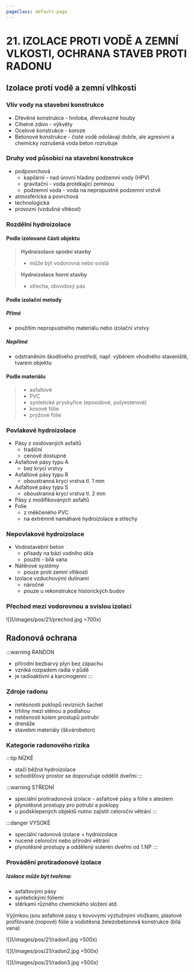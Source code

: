 ```yaml
---
pageClass: default-page
---
```


# 21. IZOLACE PROTI VODĚ A ZEMNÍ VLKOSTI, OCHRANA STAVEB PROTI RADONU

## Izolace proti vodě a zemní vlhkosti

### Vliv vody na stavební konstrukce

- Dřevěné konstrukce - hniloba, dřevokazné houby
- Cihelné zdivo - výkvěty
- Ocelové konstrukce - koroze
- Betonové konstrukce - čisté vodě odolávají dobře, ale agresivní a chemicky rozrušená voda beton rozrušuje

### Druhy vod působící na stavební konstrukce

- podpovrchová
  - kapilární - nad úrovní hladiny podzemní vody (HPV)
  - gravitační - voda protékající zeminou
  - podzemní voda - voda na nepropustné podzemní vrstvě
- atmosférická a povrchová
- technologická
- provozní (vzdušná vlhkost)

### Rozdělní hydroizolace

#### Podle izolované části objektu

> **Hydroizolace spodní stavby**
>
> - může být vodorovná nebo svislá

> **Hydroizolace horní stavby**
>
> - střecha, obvodový pás

#### Podle izolační metody

##### Přímé
- použitím nepropustného materiálu nebo izolační vrstvy

##### Nepřímé
- odstraněním škodlivého prostředí, např. výběrem vhodného staveniště, tvarem objektu

#### Podle materiálu

> - asfaltové
> - PVC
> - syntetické pryskyřice (epoxidové, polyesterové)
> - kovové fólie
> - pryžové fólie

### Povlakové hydroizolace

- Pásy z oxidovaných asfaltů
  - tradiční
  - cenově dostupné
- Asfaltové pásy typu A
  - bez krycí vrstvy
- Asfaltové pásy typu R
  - oboustranná krycí vrstva tl. 1 mm
- Asfaltové pásy typu S
  - oboustranná krycí vrstva tl. 2 mm
- Pásy z modifikovaných asfaltů
- Folie
  - z měkčeného PVC
  - na extrémně namáhavé hydroizolace a střechy

### Nepovlakové hydroizolace

- Vodostavební beton
  - přísady na bázi vodního skla
  - použití - bílá vana
- Nátěrové systémy
  - pouze proti zemní vlhkosti
- Izolace vzduchovými dutinami
  - náročné
  - pouze u rekonstrukce historických budov

### Přechod mezi vodorovnou a svislou izolací

![](/images/pos/21/prechod.jpg =700x)

## Radonová ochrana

:::warning RANDON

- přírodní bezbarvý plyn bez zápachu
- vzniká rozpadem radia v půdě
- je radioaktivní a karcinogenní
  :::

### Zdroje radonu

- netěsnosti poklopů revizních šachet
- trhliny mezi stěnou a podlahou
- netěsnosti kolem prostupů potrubí
- drenáže
- stavební materiály (škvárobeton)

### Kategorie radonového rizika

:::tip NÍZKÉ

- stačí běžná hydroizolace
- schodišťový prostor se doporučuje oddělit dveřmi
  :::

:::warning STŘEDNÍ

- speciální protiradonová izolace - asfaltové pásy a fólie s atestem
- plynotěsné prostupy pro potrubí a poklopy
- u podsklepených objektů nutno zajistit celoroční větrání
  :::

:::danger VYSOKÉ

- speciální radonová izolace + hydroizolace
- nucené celoroční nebo přírodní větrání
- plynotěsné prostupy a oddělený suterén dveřmi od 1.NP
  :::

### Provádění protiradonové izolace

##### Izolace může být tvořena:

- asfaltovými pásy
- syntetickými fóliemi
- stěrkami různého chemického složení atd.

Výjimkou jsou asfaltové pásy s kovovými výztužnými vložkami, plastové profilované (nopové) fólie a vodotěsná železobetonová konstrukce (bílá vana)

![](/images/pos/21/radon1.jpg =500x)

![](/images/pos/21/radon2.jpg =500x)

![](/images/pos/21/radon3.jpg =500x)
